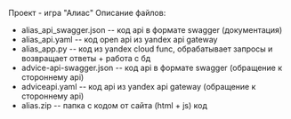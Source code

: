 Проект - игра "Алиас"
Описание файлов:
- alias_api_swagger.json -- код api в формате swagger (документация)
- alias_api.yaml -- код open api из yandex api gateway
- alias_app.py -- код из yandex cloud func, обрабатывает запросы и возвращает ответы + работа с бд
- advice-api-swagger.json -- код api в формате swagger (обращение к стороннему api)
- adviceapi.yaml -- код api из yandex api gateway (обращение к стороннему api)
- alias.zip -- папка с кодом от сайта (html + js) код
